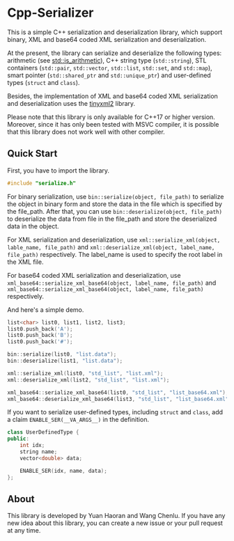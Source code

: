 # Cpp-Serializer

This is a simple C++ serialization and deserialization library, which support binary, XML and base64 coded XML serialization and deserialization. 

At the present, the library can serialize and deserialize the following types: arithmetic (see [std::is_arithmetic](https://en.cppreference.com/w/cpp/types/is_arithmetic)), C++ string type (`std::string`), STL containers (`std::pair`, `std::vector`, `std::list`, `std::set`, and `std::map`), smart pointer (`std::shared_ptr` and `std::unique_ptr`) and user-defined types (`struct` and `class`).

Besides, the implementation of XML and base64 coded XML serialization and deserialization uses the [tinyxml2](https://github.com/leethomason/tinyxml2) library.

Please note that this library is only available for C++17 or higher version. Moreover, since it has only been tested with MSVC compiler, it is possible that this library does not work well with other compiler.

## Quick Start

First, you have to import the library.

```c++
#include "serialize.h"
```

For binary serialization, use `bin::serialize(object, file_path)` to serialize the object in binary form and store the data in the file which is specified by the file_path. After that, you can use `bin::deserialize(object, file_path)` to deserialize the data from file in the file_path and store the deserialized data in the object. 

For XML serialization and deserialization, use `xml::serialize_xml(object, lable_name, file_path)` and `xml::deserialize_xml(object, label_name, file_path)` respectively. The label_name is used to specify the root label in the XML file.

For base64 coded XML serialization and deserialization, use `xml_base64::serialize_xml_base64(object, label_name, file_path)` and `xml_base64::serialize_xml_base64(object, label_name, file_path)` respectively.

And here's a simple demo.

```c++
list<char> list0, list1, list2, list3;
list0.push_back('A');
list0.push_back('B');
list0.push_back('#');

bin::serialize(list0, "list.data");
bin::deserialize(list1, "list.data");

xml::serialize_xml(list0, "std_list", "list.xml");
xml::deserialize_xml(list2, "std_list", "list.xml");

xml_base64::serialize_xml_base64(list0, "std_list", "list_base64.xml");
xml_base64::deserialize_xml_base64(list3, "std_list", "list_base64.xml");
```

If you want to serialize user-defined types, including `struct` and `class`, add a claim `ENABLE_SER(__VA_ARGS__)` in the definition.

```c++
class UserDefinedType {
public:
    int idx;
    string name;
    vector<double> data;

    ENABLE_SER(idx, name, data);
};
```

## About

This library is developed by Yuan Haoran and Wang Chenlu. If you have any new idea about this library, you can create a new issue or  your pull request at any time.
